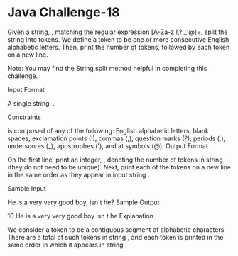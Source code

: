 # Java Challenge-18

Given a string, , matching the regular expression [A-Za-z !,?._'@]+, split the string into tokens. We define a token to be one or more consecutive English alphabetic letters. Then, print the number of tokens, followed by each token on a new line.

Note: You may find the String.split method helpful in completing this challenge.

Input Format

A single string, .

Constraints

 is composed of any of the following: English alphabetic letters, blank spaces, exclamation points (!), commas (,), question marks (?), periods (.), underscores (_), apostrophes ('), and at symbols (@).
Output Format

On the first line, print an integer, , denoting the number of tokens in string  (they do not need to be unique). Next, print each of the  tokens on a new line in the same order as they appear in input string .

Sample Input

He is a very very good boy, isn't he?
Sample Output

10
He
is
a
very
very
good
boy
isn
t
he
Explanation

We consider a token to be a contiguous segment of alphabetic characters. There are a total of  such tokens in string , and each token is printed in the same order in which it appears in string .

